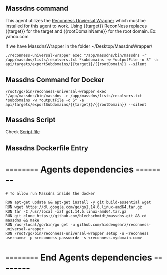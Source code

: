 ## Massdns command

This agent utilizes the [Reconness Unviersal Wrapper](https://github.com/hiddengearz/reconness-universal-wrapper) which must be installed for this agent to work. Using {{target}} ReconNess replaces {{target}} for the target and {{rootDomainName}} for the root domain. Ex: yahoo.com


If we have MassdnsWrapper in the folder ~/Desktop/MassdnsWrapper/

```
./reconness-universal-wrapper exec "/app/massdns/bin/massdns -r /app/massdns/lists/resolvers.txt *subdomains -w *outputFile -o S" -a api/targets/exportSubdomains/{{target}}/{{rootDomain}} --silent
```

## Massdns Command for Docker

```
/root/go/bin/reconness-universal-wrapper exec "/app/massdns/bin/massdns -r /app/massdns/lists/resolvers.txt *subdomains -w *outputFile -o S" -a api/targets/exportSubdomains/{{target}}/{{rootDomain}} --silent

```

## Massdns Script

Check [Script file](https://github.com/reconness/reconness-agents/blob/master/Massdns/Script)


## Massdns Dockerfile Entry


# -------- Agents dependencies -------- 

```
# To allow run Massdns inside the docker

RUN apt-get update && apt-get install -y git build-essential wget
RUN wget https://dl.google.com/go/go1.14.6.linux-amd64.tar.gz
RUN tar -C /usr/local -xzf go1.14.6.linux-amd64.tar.gz
RUN git clone https://github.com/blechschmidt/massdns.git && cd massdns && make
RUN /usr/local/go/bin/go get -u github.com/hiddengearz/reconness-universal-wrapper
RUN /root/go/bin/reconness-universal-wrapper setup -u <reconness username> -p <reconness password> -s <reconness.mydomain.com>
```

# -------- End Agents dependencies -------- 
